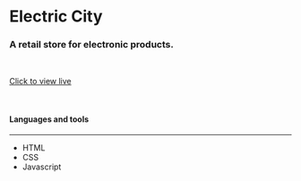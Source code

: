 # Electric City
### A retail store for electronic products.    
<br/>

<a href="https://ahbenn86.github.io/electric-city/">Click to view live</a>


<br/>

#### Languages and tools 
---

* HTML
* CSS
* Javascript

